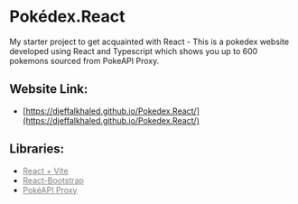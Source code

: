 # Pokédex.React
My starter project to get acquainted with React - This is a pokedex website developed using React and Typescript which shows you up to 600 pokemons sourced from PokeAPI Proxy. 

## Website Link:
- [https://djeffalkhaled.github.io/Pokedex.React/](https://djeffalkhaled.github.io/Pokedex.React/)

## Libraries:
- <a href = "https://vite.dev/" style = "color: gray;">React + Vite </a>
- <a href = "https://react-bootstrap.netlify.app/" style = "color: gray;">React-Bootstrap</a>
- <a href = "https://pokeapi-proxy.freecodecamp.rocks/" style = "color: gray;">PokéAPI Proxy</a>


